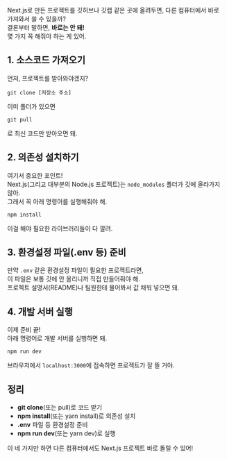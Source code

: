 Next.js로 만든 프로젝트를 깃허브나 깃랩 같은 곳에 올려두면, 다른 컴퓨터에서 바로 가져와서 쓸 수 있을까?  
결론부터 말하면, **바로는 안 돼!**  
몇 가지 꼭 해줘야 하는 게 있어.

## 1. 소스코드 가져오기

먼저, 프로젝트를 받아와야겠지?

`git clone [저장소 주소]`

이미 폴더가 있으면

`git pull`

로 최신 코드만 받아오면 돼.

## 2. 의존성 설치하기

여기서 중요한 포인트!  
Next.js(그리고 대부분의 Node.js 프로젝트)는 `node_modules` 폴더가 깃에 올라가지 않아.  
그래서 꼭 아래 명령어를 실행해줘야 해.

`npm install`

이걸 해야 필요한 라이브러리들이 다 깔려.

## 3. 환경설정 파일(.env 등) 준비

만약 `.env` 같은 환경설정 파일이 필요한 프로젝트라면,  
이 파일은 보통 깃에 안 올리니까 직접 만들어줘야 해.  
프로젝트 설명서(README)나 팀원한테 물어봐서 값 채워 넣으면 돼.

## 4. 개발 서버 실행

이제 준비 끝!  
아래 명령어로 개발 서버를 실행하면 돼.


`npm run dev`

브라우저에서 `localhost:3000`에 접속하면 프로젝트가 잘 뜰 거야.

## 정리

- **git clone**(또는 pull)로 코드 받기
- **npm install**(또는 yarn install)로 의존성 설치
- **.env** 파일 등 환경설정 준비
- **npm run dev**(또는 yarn dev)로 실행
    

이 네 가지만 하면 다른 컴퓨터에서도 Next.js 프로젝트 바로 돌릴 수 있어!  